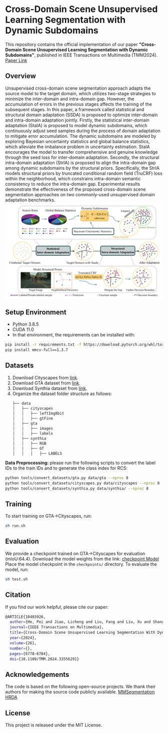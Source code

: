 # Cross-Domain Scene Unsupervised Learning Segmentation with Dynamic Subdomains


This repository contains the official implementation of our paper **"Cross-Domain Scene Unsupervised Learning Segmentation with Dynamic Subdomains"**, published in IEEE Transactions on Multimedia (TMM2024). [Paper Link](https://ieeexplore.ieee.org/abstract/document/10403926) 

## Overview
Unsupervised cross-domain scene segmentation approach adapts the source model to the target domain, which utilizes two-stage strategies to minimize the inter-domain and intra-domain gap. However, the accumulation of errors in the previous stages affects the training of the subsequent stages. In this paper, a framework called statistical and structural domain adaptation (SSDA) is proposed to optimize inter-domain and intra-domain adaptation jointly. Firstly, the statistical inter-domain adaptation (StaIA) is proposed to model dynamic subdomains, which continuously adjust seed samples during the process of domain adaptation to mitigate error accumulation. The dynamic subdomains are modeled by exploring Bayesian uncertainty statistics and global balance statistics, which alleviate the imbalance problem in uncertainty estimation. StaIA encourages the model to transfer comprehensive and genuine knowledge through the seed loss for inter-domain adaptation. Secondly, the structural intra-domain adaptation (StrIA) is proposed to align the intra-domain gap among dynamic subdomains by the structural priors. Specifically, the StrIA models structural priors by truncated conditional random field (TruCRF) loss within the neighborhood, which constrains intra-domain semantic consistency to reduce the intra-domain gap. Experimental results demonstrate the effectiveness of the proposed cross-domain scene segmentation approaches on two commonly-used unsupervised domain adaptation benchmarks.
![](resources/SSDA_Framework.png)

## Setup Environment
- Python 3.8.5
- CUDA 11.0
- In that environment, the requirements can be installed with:
```bash
pip install -r requirements.txt -f https://download.pytorch.org/whl/torch_stable.html
pip install mmcv-full==1.3.7 
```

## Datasets
1. Download Cityscapes from [link](https://www.cityscapes-dataset.com/downloads/).
2. Download GTA dataset from [link](https://download.visinf.tu-darmstadt.de/data/from_games/).
3. Download Synthia dataset from [link](http://synthia-dataset.net/downloads/).
4. Organize the dataset folder structure as follows:
   ```
   ├── data
   │   ├── cityscapes
   │   │   ├── leftImg8bit
   │   │   ├── gtFine
   │   ├── gta
   │   │   ├── images
   │   │   ├── labels
   │   ├── synthia
   │   │   ├── RGB
   │   │   ├── GT
   │   │   │   ├── LABELS
   ```

**Data Preprocessing:** 
please run the following scripts to convert the label IDs to the train IDs and to generate the class index for RCS:
 ```bash
python tools/convert_datasets/gta.py data/gta --nproc 8
python tools/convert_datasets/cityscapes.py data/cityscapes --nproc 8
python tools/convert_datasets/synthia.py data/synthia/ --nproc 8
 ```

## Training
To start training on GTA→Cityscapes, run:
```bash
sh run.sh
```

## Evaluation
We provide a checkpoint trained on GTA→Cityscapes for evaluation (mIoU:64.4). Download the model weights from the link:
[checkpoint Model](https://pan.baidu.com/s/1ObRnNAx16aGIDWwN2OAiDg?pwd=vmej)  
Place the model checkpoint in the `checkpoints/` directory.
To evaluate the model, run:
```bash
sh test.sh
```

## Citation
If you find our work helpful, please cite our paper:
```bash
@ARTICLE{10403926,
  author={He, Pei and Jiao, Licheng and Liu, Fang and Liu, Xu and Shang, Ronghua and Wang, Shuang},
  journal={IEEE Transactions on Multimedia}, 
  title={Cross-Domain Scene Unsupervised Learning Segmentation With Dynamic Subdomains}, 
  year={2024},
  volume={26},
  number={},
  pages={6770-6784},
  doi={10.1109/TMM.2024.3355629}}
```

## Acknowledgements
The code is based on the following open-source projects. We thank their authors for making the source code publicly available.
[MMSegmentation](https://github.com/open-mmlab/mmsegmentation)  
[HRDA](https://github.com/lhoyer/HRDA)  

## License
This project is released under the MIT License.
